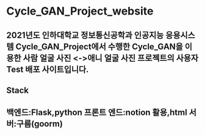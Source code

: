 # Cycle_GAN_Project_website

<h2>2021년도 인하대학교 정보통신공학과 인공지능 응용시스템 Cycle_GAN_Project에서 수행한 Cycle_GAN을 이용한 사람 얼굴 사진 <->애니 얼굴 사진 프로젝트의 사용자 Test 배포 사이트입니다.</h2>

<h2>Stack<h2>
백엔드:Flask,python
프론트 엔드:notion 활용,html
서버:구름(goorm)
